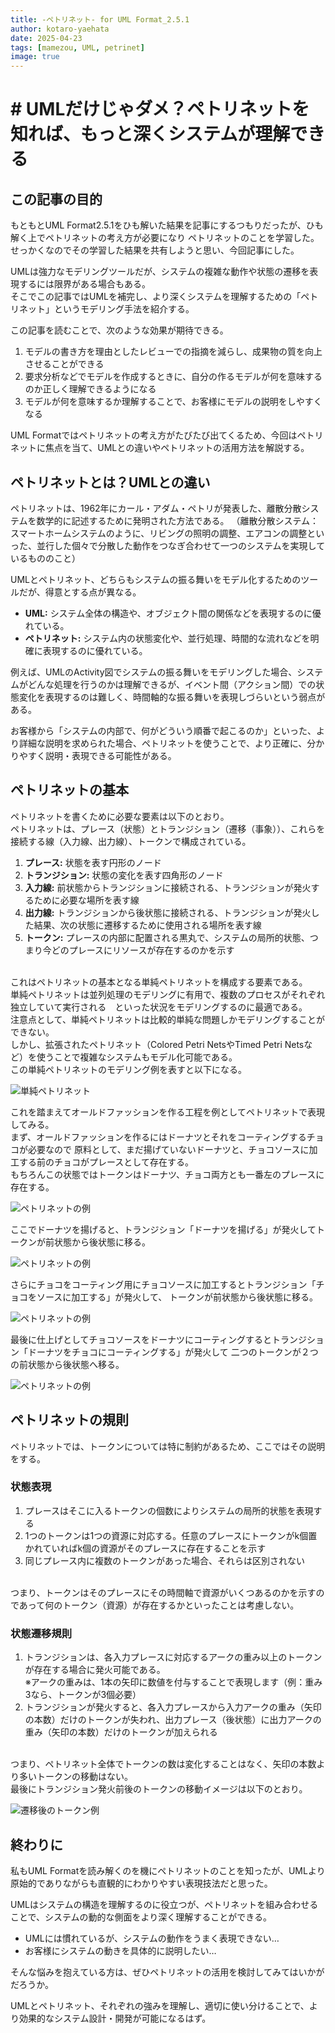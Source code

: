 ```yaml
---
title: -ペトリネット- for UML Format_2.5.1
author: kotaro-yaehata
date: 2025-04-23
tags: [mamezou, UML, petrinet]
image: true
---
```

 
 # # UMLだけじゃダメ？ペトリネットを知れば、もっと深くシステムが理解できる

 ## この記事の目的
 もともとUML Format2.5.1をひも解いた結果を記事にするつもりだったが、ひも解く上でペトリネットの考え方が必要になり
 ペトリネットのことを学習した。せっかくなのでその学習した結果を共有しようと思い、今回記事にした。

 UMLは強力なモデリングツールだが、システムの複雑な動作や状態の遷移を表現するには限界がある場合もある。<br>
 そこでこの記事ではUMLを補完し、より深くシステムを理解するための「ペトリネット」というモデリング手法を紹介する。<br>
 
 この記事を読むことで、次のような効果が期待できる。

1.  モデルの書き方を理由としたレビューでの指摘を減らし、成果物の質を向上させることができる
2.  要求分析などでモデルを作成するときに、自分の作るモデルが何を意味するのか正しく理解できるようになる
3.  モデルが何を意味するか理解することで、お客様にモデルの説明をしやすくなる

UML Formatではペトリネットの考え方がたびたび出てくるため、今回はペトリネットに焦点を当て、UMLとの違いやペトリネットの活用方法を解説する。

## ペトリネットとは？UMLとの違い
ペトリネットは、1962年にカール・アダム・ペトリが発表した、離散分散システムを数学的に記述するために発明された方法である。
（離散分散システム：スマートホームシステムのように、リビングの照明の調整、エアコンの調整といった、並行した個々で分散した動作をつなぎ合わせて一つのシステムを実現しているもののこと）

UMLとペトリネット、どちらもシステムの振る舞いをモデル化するためのツールだが、得意とする点が異なる。

* **UML:** システム全体の構造や、オブジェクト間の関係などを表現するのに優れている。
* **ペトリネット:** システム内の状態変化や、並行処理、時間的な流れなどを明確に表現するのに優れている。

例えば、UMLのActivity図でシステムの振る舞いをモデリングした場合、システムがどんな処理を行うのかは理解できるが、イベント間（アクション間）での状態変化を表現するのは難しく、時間軸的な振る舞いを表現しづらいという弱点がある。

お客様から「システムの内部で、何がどういう順番で起こるのか」といった、より詳細な説明を求められた場合、ペトリネットを使うことで、より正確に、分かりやすく説明・表現できる可能性がある。

## ペトリネットの基本
ペトリネットを書くために必要な要素は以下のとおり。<br>
ペトリネットは、プレース（状態）とトランジション（遷移（事象））、これらを接続する線（入力線、出力線）、トークンで構成されている。<br>

1.  **プレース:** 状態を表す円形のノード
2.  **トランジション:** 状態の変化を表す四角形のノード
3.  **入力線:** 前状態からトランジションに接続される、トランジションが発火するために必要な場所を表す線
4.  **出力線:** トランジションから後状態に接続される、トランジションが発火した結果、次の状態に遷移するために使用される場所を表す線
5.  **トークン:** プレースの内部に配置される黒丸で、システムの局所的状態、つまり今どのプレースにリソースが存在するのかを示す

<br>
これはペトリネットの基本となる単純ペトリネットを構成する要素である。<br>
単純ペトリネットは並列処理のモデリングに有用で、複数のプロセスがそれぞれ独立していて実行される　といった状況をモデリングするのに最適である。<br>
注意点として、単純ペトリネットは比較的単純な問題しかモデリングすることができない。<br>
しかし、拡張されたペトリネット（Colored Petri NetsやTimed Petri Netsなど）を使うことで複雑なシステムもモデル化可能である。
<br>
この単純ペトリネットのモデリング例を表すと以下になる。<br>

![単純ペトリネット](/img/petrinet/petrinet.jpg)

これを踏まえてオールドファッションを作る工程を例としてペトリネットで表現してみる。<br>
まず、オールドファッションを作るにはドーナツとそれをコーティングするチョコが必要なので
原料として、まだ揚げていないドーナツと、チョコソースに加工する前のチョコがプレースとして存在する。<br>
もちろんこの状態ではトークンはドーナツ、チョコ両方とも一番左のプレースに存在する。<br>

![ペトリネットの例](/img/petrinet/petrinet_ex1.jpg)

ここでドーナツを揚げると、トランジション「ドーナツを揚げる」が発火してトークンが前状態から後状態に移る。<br>

![ペトリネットの例](/img/petrinet/petrinet_ex2.jpg)

さらにチョコをコーティング用にチョコソースに加工するとトランジション「チョコをソースに加工する」が発火して、
トークンが前状態から後状態に移る。<br>

![ペトリネットの例](/img/petrinet/petrinet_ex3.jpg)

最後に仕上げとしてチョコソースをドーナツにコーティングするとトランジション「ドーナツをチョコにコーティングする」が発火して
二つのトークンが２つの前状態から後状態へ移る。<br>

![ペトリネットの例](/img/petrinet/petrinet_ex4.jpg) 

## ペトリネットの規則
ペトリネットでは、トークンについては特に制約があるため、ここではその説明をする。
### 状態表現
1. プレースはそこに入るトークンの個数によりシステムの局所的状態を表現する
2. 1つのトークンは1つの資源に対応する。任意のプレースにトークンがk個置かれていればk個の資源がそのプレースに存在することを示す
3. 同じプレース内に複数のトークンがあった場合、それらは区別されない
<br>
つまり、トークンはそのプレースにその時間軸で資源がいくつあるのかを示すのであって何のトークン（資源）が存在するかといったことは考慮しない。
<br>

### 状態遷移規則
1. トランジションは、各入力プレースに対応するアークの重み以上のトークンが存在する場合に発火可能である。<br>
   ※アークの重みは、1本の矢印に数値を付与することで表現します（例：重み3なら、トークンが3個必要）
2. トランジションが発火すると、各入力プレースから入力アークの重み（矢印の本数）だけのトークンが失われ、出力プレース（後状態）に出力アークの重み（矢印の本数）だけのトークンが加えられる
<br>
つまり、ペトリネット全体でトークンの数は変化することはなく、矢印の本数より多いトークンの移動はない。<br>
最後にトランジション発火前後のトークンの移動イメージは以下のとおり。

![遷移後のトークン例](/img/petrinet/petrinet_token.jpg)

## 終わりに
私もUML Formatを読み解くのを機にペトリネットのことを知ったが、UMLより原始的でありながらも直観的にわかりやすい表現技法だと思った。

UMLはシステムの構造を理解するのに役立つが、ペトリネットを組み合わせることで、システムの動的な側面をより深く理解することができる。

* UMLには慣れているが、システムの動作をうまく表現できない…
* お客様にシステムの動きを具体的に説明したい…

そんな悩みを抱えている方は、ぜひペトリネットの活用を検討してみてはいかがだろうか。

UMLとペトリネット、それぞれの強みを理解し、適切に使い分けることで、より効果的なシステム設計・開発が可能になるはず。